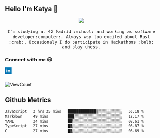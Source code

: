 
## Hello I'm Katya :wave:

<p align="center">
  <img src="https://raw.githubusercontent.com/coderjojo/coderjojo/master/img/github.gif" width=100>
  <br><br>
  <samp>
    I'm studying at 42 Madrid :school: </a> and working as software developer:computer:. Always way too excited about Rust :crab:. Occasionaly I do participate in Hackathons :bulb: and play Chess.
  </samp>
</p>

### Connect with me :smiley:
<a href="https://www.linkedin.com/in/ekaterina-prusakova-b209b494/">
  <img align="left" alt="Katya Prusakova" width="21px" src="https://raw.githubusercontent.com/edent/SuperTinyIcons/099dc12b59179d07d534069bc8551718f786d91a/images/svg/linkedin.svg" />
</a>
<br/><br/>


<!--  ![visitors](https://visitor-badge.glitch.me/badge?page_id=KatyaPrusakova/KatyaPrusakova) -->

![ViewCount](https://views.whatilearened.today/views/github/KatyaPrusakova/views.svg)

## Github Metrics

<!--START_SECTION:waka-->

```text
JavaScript   3 hrs 35 mins   █████████████▒░░░░░░░░░░░   53.18 %
Markdown     49 mins         ███░░░░░░░░░░░░░░░░░░░░░░   12.17 %
YAML         34 mins         ██░░░░░░░░░░░░░░░░░░░░░░░   08.61 %
TypeScript   27 mins         █▓░░░░░░░░░░░░░░░░░░░░░░░   06.87 %
C            27 mins         █▓░░░░░░░░░░░░░░░░░░░░░░░   06.69 %
```

<!--END_SECTION:waka-->